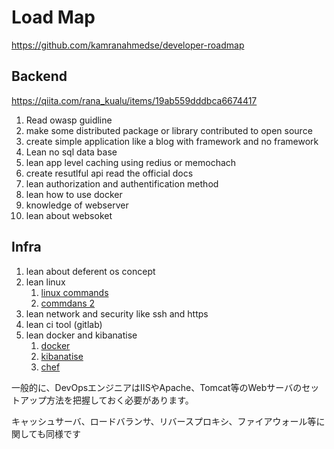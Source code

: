 # Load Map

https://github.com/kamranahmedse/developer-roadmap

## Backend

https://qiita.com/rana_kualu/items/19ab559dddbca6674417

1. Read owasp guidline
2. make some distributed package or library contributed to open source 
3. create simple application like a blog with framework and no framework
4. Lean no sql data base
5. lean app level caching using redius or memochach
6. create resutlful api read the official docs
7. lean authorization and authentification method
8. lean how to use docker
9. knowledge of webserver
10. lean about websoket


## Infra

1. lean about deferent os concept
2. lean linux 
   1. [linux commands](https://www.udemy.com/linux-administration-bootcamp/?ranMID=39197&ranEAID=JVFxdTr9V80&ranSiteID=JVFxdTr9V80-Kr7_CzcnHxQhNYxwaYqMuQ&LSNPUBID=JVFxdTr9V80)
   2. [commdans 2](https://www.pluralsight.com/courses/linux-cli-fundamentals?clickid=yOayrhU2RxyJWTZ0ElylqXhuUklTCs2vBSQR0s0&irgwc=1&mpid=1193463&utm_source=impactradius&utm_medium=digital_affiliate&utm_campaign=1193463&aid=7010a000001xAKZAA2)
3. lean network and security like ssh and https
4. lean ci tool (gitlab)
5. lean docker and kibanatise
   1. [docker](https://www.udemy.com/docker-mastery/?ranMID=39197&ranEAID=JVFxdTr9V80&ranSiteID=JVFxdTr9V80-MHojwsDBKaeoaK15nPKMsw&LSNPUBID=JVFxdTr9V80)
   2. [kibanatise](https://www.udemy.com/chef-fundamentals-a-recipe-for-automating-infrastructure/?ranMID=39197&ranEAID=JVFxdTr9V80&ranSiteID=JVFxdTr9V80-qc20_ZYkDZxmFkw.PvBI7A&LSNPUBID=JVFxdTr9V80)
   3. [chef](https://www.udemy.com/chef-fundamentals-a-recipe-for-automating-infrastructure/?ranMID=39197&ranEAID=JVFxdTr9V80&ranSiteID=JVFxdTr9V80-qc20_ZYkDZxmFkw.PvBI7A&LSNPUBID=JVFxdTr9V80)

一般的に、DevOpsエンジニアはIISやApache、Tomcat等のWebサーバのセットアップ方法を把握しておく必要があります。

キャッシュサーバ、ロードバランサ、リバースプロキシ、ファイアウォール等に関しても同様です

